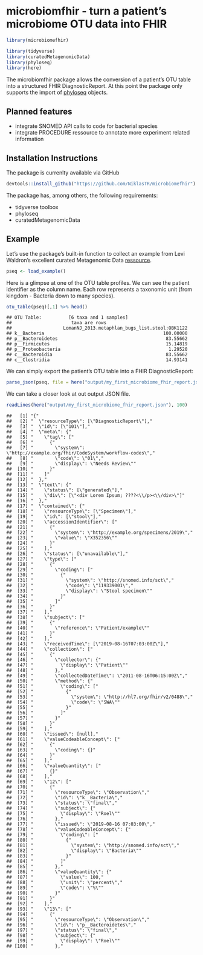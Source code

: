 microbiomfhir - turn a patient’s microbiome OTU data into FHIR
==============================================================

``` r
library(microbiomefhir)

library(tidyverse)
library(curatedMetagenomicData)
library(phyloseq)
library(here)
```

The microbiomfhir package allows the conversion of a patient’s OTU table
into a structured FHIR DiagnosticReport. At this point the package only
supports the import of [phyloseq](https://joey711.github.io/phyloseq/)
objects.

Planned features
----------------

-   integrate SNOMED API calls to code for bacterial species
-   integrate PROCEDURE ressource to annotate more experiment related
    information

Installation Instructions
-------------------------

The package is currenlty available via GitHub

``` r
devtools::install_github("https://github.com/NiklasTR/microbiomefhir")
```

The package has, among others, the following requirements:

-   tidyverse toolbox
-   phyloseq
-   curatedMetagenomicData

Example
-------

Let’s use the package’s built-in function to collect an example from
Levi Waldron’s excellent curated Metagenomic Data
[ressource](http://waldronlab.io/curatedMetagenomicData/).

``` r
pseq <- load_example()
```

Here is a glimpse at one of the OTU table profiles. We can see the
patient identifier as the column name. Each row represents a taxonomic
unit (from kingdom - Bacteria down to many species).

``` r
otu_table(pseq)[,1] %>% head()
```

    ## OTU Table:          [6 taxa and 1 samples]
    ##                      taxa are rows
    ##                   LomanNJ_2013.metaphlan_bugs_list.stool:OBK1122
    ## k__Bacteria                                            100.00000
    ## p__Bacteroidetes                                        83.55662
    ## p__Firmicutes                                           15.14819
    ## p__Proteobacteria                                        1.29520
    ## c__Bacteroidia                                          83.55662
    ## c__Clostridia                                           14.93141

We can simply export the patient’s OTU table into a FHIR
DiagnosticReport:

``` r
parse_json(pseq, file = here("output/my_first_microbiome_fhir_report.json"))
```

We can take a closer look at out output JSON file.

``` r
readLines(here("output/my_first_microbiome_fhir_report.json"), 100)
```

    ##   [1] "{"                                                                         
    ##   [2] "  \"resourceType\": [\"DiagnosticReport\"],"                               
    ##   [3] "  \"id\": [\"101\"],"                                                      
    ##   [4] "  \"meta\": {"                                                             
    ##   [5] "    \"tag\": ["                                                            
    ##   [6] "      {"                                                                   
    ##   [7] "        \"system\": \"http://example.org/fhir/CodeSystem/workflow-codes\","
    ##   [8] "        \"code\": \"01\","                                                 
    ##   [9] "        \"display\": \"Needs Review\""                                     
    ##  [10] "      }"                                                                   
    ##  [11] "    ]"                                                                     
    ##  [12] "  },"                                                                      
    ##  [13] "  \"text\": {"                                                             
    ##  [14] "    \"status\": [\"generated\"],"                                          
    ##  [15] "    \"div\": [\"<div Lorem Ipsum; ????<\\/p><\\/div>\"]"                   
    ##  [16] "  },"                                                                      
    ##  [17] "  \"contained\": {"                                                        
    ##  [18] "    \"resourceType\": [\"Specimen\"],"                                     
    ##  [19] "    \"id\": [\"stool\"],"                                                  
    ##  [20] "    \"accessionIdentifier\": ["                                            
    ##  [21] "      {"                                                                   
    ##  [22] "        \"system\": \"http://example.org/specimens/2019\","                
    ##  [23] "        \"value\": \"X352356\""                                            
    ##  [24] "      }"                                                                   
    ##  [25] "    ],"                                                                    
    ##  [26] "    \"status\": [\"unavailable\"],"                                        
    ##  [27] "    \"type\": ["                                                           
    ##  [28] "      {"                                                                   
    ##  [29] "        \"coding\": ["                                                     
    ##  [30] "          {"                                                               
    ##  [31] "            \"system\": \"http://snomed.info/sct\","                       
    ##  [32] "            \"code\": \"119339001\","                                      
    ##  [33] "            \"display\": \"Stool specimen\""                               
    ##  [34] "          }"                                                               
    ##  [35] "        ]"                                                                 
    ##  [36] "      }"                                                                   
    ##  [37] "    ],"                                                                    
    ##  [38] "    \"subject\": ["                                                        
    ##  [39] "      {"                                                                   
    ##  [40] "        \"reference\": \"Patient/example\""                                
    ##  [41] "      }"                                                                   
    ##  [42] "    ],"                                                                    
    ##  [43] "    \"receivedTime\": [\"2019-08-16T07:03:00Z\"],"                         
    ##  [44] "    \"collection\": ["                                                     
    ##  [45] "      {"                                                                   
    ##  [46] "        \"collector\": {"                                                  
    ##  [47] "          \"display\": \"Patient\""                                        
    ##  [48] "        },"                                                                
    ##  [49] "        \"collectedDateTime\": \"2011-08-16T06:15:00Z\","                  
    ##  [50] "        \"method\": {"                                                     
    ##  [51] "          \"coding\": ["                                                   
    ##  [52] "            {"                                                             
    ##  [53] "              \"system\": \"http://hl7.org/fhir/v2/0488\","                
    ##  [54] "              \"code\": \"SWA\""                                           
    ##  [55] "            }"                                                             
    ##  [56] "          ]"                                                               
    ##  [57] "        }"                                                                 
    ##  [58] "      }"                                                                   
    ##  [59] "    ],"                                                                    
    ##  [60] "    \"issued\": [null],"                                                   
    ##  [61] "    \"valueCodeableConcept\": ["                                           
    ##  [62] "      {"                                                                   
    ##  [63] "        \"coding\": {}"                                                    
    ##  [64] "      }"                                                                   
    ##  [65] "    ],"                                                                    
    ##  [66] "    \"valueQuantity\": ["                                                  
    ##  [67] "      {}"                                                                  
    ##  [68] "    ],"                                                                    
    ##  [69] "    \"12\": ["                                                             
    ##  [70] "      {"                                                                   
    ##  [71] "        \"resourceType\": \"Observation\","                                
    ##  [72] "        \"id\": \"k__Bacteria\","                                          
    ##  [73] "        \"status\": \"final\","                                            
    ##  [74] "        \"subject\": {"                                                    
    ##  [75] "          \"display\": \"Roel\""                                           
    ##  [76] "        },"                                                                
    ##  [77] "        \"issued\": \"2019-08-16 07:03:00\","                              
    ##  [78] "        \"valueCodeableConcept\": {"                                       
    ##  [79] "          \"coding\": ["                                                   
    ##  [80] "            {"                                                             
    ##  [81] "              \"system\": \"http://snomed.info/sct\","                     
    ##  [82] "              \"display\": \"Bacteria\""                                   
    ##  [83] "            }"                                                             
    ##  [84] "          ]"                                                               
    ##  [85] "        },"                                                                
    ##  [86] "        \"valueQuantity\": {"                                              
    ##  [87] "          \"value\": 100,"                                                 
    ##  [88] "          \"unit\": \"percent\","                                          
    ##  [89] "          \"code\": \"%\""                                                 
    ##  [90] "        }"                                                                 
    ##  [91] "      }"                                                                   
    ##  [92] "    ],"                                                                    
    ##  [93] "    \"13\": ["                                                             
    ##  [94] "      {"                                                                   
    ##  [95] "        \"resourceType\": \"Observation\","                                
    ##  [96] "        \"id\": \"p__Bacteroidetes\","                                     
    ##  [97] "        \"status\": \"final\","                                            
    ##  [98] "        \"subject\": {"                                                    
    ##  [99] "          \"display\": \"Roel\""                                           
    ## [100] "        },"

